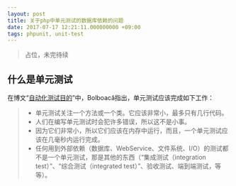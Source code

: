 ```yaml
---
layout: post
title: 关于php中单元测试的数据库依赖的问题
date: 2017-07-17 12:21:11.000000000 +09:00
tags: phpunit, unit-test
---
```

> 占位，未完待续

## 什么是单元测试
在博文“[自动化测试目的](http://blog.adrianbolboaca.ro/2017/01/automated-tests-purposes/)”中，Bolboacă指出，单元测试应该完成如下工作：

> * 单元测试关注一个方法或一个类。它应该非常小，最多只有几行代码。
> * 人们在编写单元测试时会犯许多错误，所以这不是小事。
> * 因为它们非常小，所以它们应该在内存中运行，而且，一个单元测试应该在几毫秒内运行完成。
> * 任何用到外部依赖（数据库、WebService、文件系统、I/O）的测试都不是一个单元测试，那是其他的东西（“集成测试（integration test）”、“综合测试（integrated test）”、验收测试、端到端测试，等等）。
